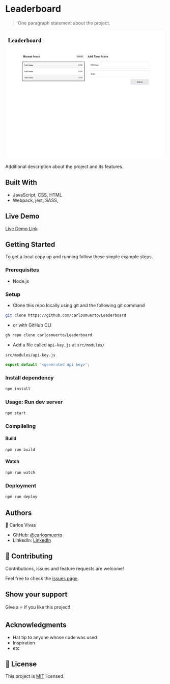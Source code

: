 # Leaderboard

> One paragraph statement about the project.

![screenshot](./app_screenshot.png)

Additional description about the project and its features.

## Built With

- JavaScript, CSS, HTML
- Webpack, jest, SASS,

## Live Demo

[Live Demo Link](https://carlosmuerto.github.io/Leaderboard/)


## Getting Started

To get a local copy up and running follow these simple example steps.

### Prerequisites
 - Node.js
### Setup
- Clone this repo locally using git and the following git command
```bash
git clone https://github.com/carlosmuerto/Leaderboard
```
- or with GitHub CLI
```bash
gh repo clone carlosmuerto/Leaderboard
```
- Add a file called `api-key.js` at `src/modules/`

`src/modules/api-key.js`
```js
export default '<generated api key>';
```

### Install dependency
```bash
npm install
```
### Usage: Run dev server
```bash
npm start
```
### Compileling
#### Build
```bash
npm run build
```

#### Watch
```bash
npm run watch
```

### Deployment
```bash
npm run deploy
```

## Authors

👤 Carlos Vivas

- GitHub: [@carlosmuerto](https://github.com/carlosmuerto)
- LinkedIn: [LinkedIn](https://www.linkedin.com/in/carlos-vivas-818ab831/)


## 🤝 Contributing

Contributions, issues and feature requests are welcome!

Feel free to check the [issues page](issues/).

## Show your support

Give a ⭐️ if you like this project!

## Acknowledgments

- Hat tip to anyone whose code was used
- Inspiration
- etc

## 📝 License

This project is [MIT](LICENSE.md) licensed.
